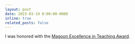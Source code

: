 ```yaml
---
layout: post
date: 2023-03-19 0:00:00-0000
inline: true
related_posts: false
---
```


I was honored with the [Magoon Excellence in Teaching Award](https://engineering.purdue.edu/ECE/News/2023/grad-students-honored-with-annual-awards).


